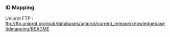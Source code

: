 ### ID Mapping
Uniprot FTP : ftp://ftp.uniprot.org/pub/databases/uniprot/current_release/knowledgebase/idmapping/README
